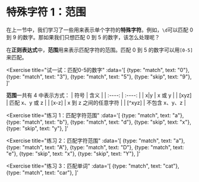 # 特殊字符 1：范围
在上一节中，我们学习了一些用来表示单个字符的**特殊字符**。例如，`\d`可以匹配 0 到 9 的数字。那如果我们只想匹配 0 到 5 的数字，该怎么处理呢？

在**正则表达式**中，**范围**用来表示匹配字符的范围。匹配 0 到 5 的数字可以用`[0-5]`来匹配。

<Exercise 
  title="试一试：匹配0-5的数字"
  :data='[
    {type: "match", text: "0"},
    {type: "match", text: "3"},
    {type: "match", text: "5"},
    {type: "skip", text: "9"},
  ]'
>
  <SolutionLink text="[0-5]" />
</Exercise>

**范围**一共有 4 中表示方式：
| 符号 | 含义 |
| :----: | :----: |
| x\|y | x 或 y |
| [xyz] | 匹配 x、y 或 z |
| [x-z] | x 到 z 之间的任意字符 |
| [^xyz] | 不包含 x、y、z |

<Exercise 
  title="练习 1：匹配字符范围"
  :data='[
    {type: "match", text: "a"},
    {type: "match", text: "b"},
    {type: "match", text: "d"},
    {type: "skip", text: "x"},
    {type: "skip", text: "y"},
  ]'
>
  <SolutionLink text="[a-d]" />
</Exercise>

<Exercise 
  title="练习 2：匹配字符范围"
  :data='[
    {type: "match", text: "a"},
    {type: "match", text: "A"},
    {type: "match", text: "D"},
    {type: "match", text: "e"},
    {type: "skip", text: "x"},
    {type: "skip", text: "Y"},
  ]'
>
  <SolutionLink text="[A-Da-e]" />
</Exercise>

<Exercise 
  title="练习 3：匹配单词"
  :data='[
    {type: "match", text: "cat"},
    {type: "match", text: "car"},
  ]'
>
  <SolutionLink text="cat|car" />
</Exercise>
